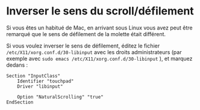 # Inverser le sens du scroll/défilement

Si vous êtes un habitué de Mac, en arrivant sous Linux vous avez peut être remarqué que le sens de défilement de la molette était différent.

Si vous voulez inverser le sens de défilement, éditez le fichier `/etc/X11/xorg.conf.d/30-libinput` avec les droits administrateurs (par exemple avec `sudo emacs /etc/X11/xorg.conf.d/30-libinput` ), et marquez
dedans :

```
Section "InputClass"
    Identifier "touchpad"
    Driver "libinput"
    
    Option "NaturalScrolling" "true"
EndSection
```

